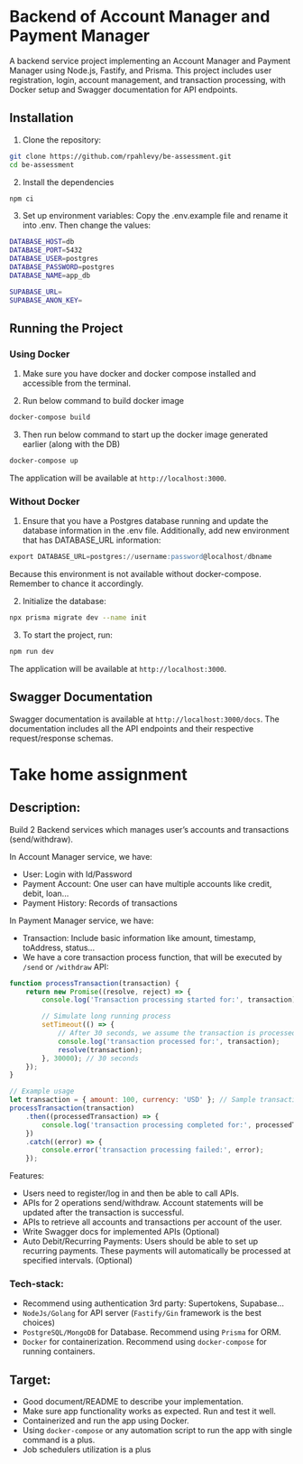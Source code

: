 # Backend of Account Manager and Payment Manager

A backend service project implementing an Account Manager and Payment Manager using Node.js, Fastify, and Prisma. This project includes user registration, login, account management, and transaction processing, with Docker setup and Swagger documentation for API endpoints.

## Installation

1. Clone the repository:

```bash
git clone https://github.com/rpahlevy/be-assessment.git
cd be-assessment
```

2. Install the dependencies

```bash
npm ci
```

3. Set up environment variables:
Copy the .env.example file and rename it into .env. Then change the values:
```bash
DATABASE_HOST=db
DATABASE_PORT=5432
DATABASE_USER=postgres
DATABASE_PASSWORD=postgres
DATABASE_NAME=app_db

SUPABASE_URL=
SUPABASE_ANON_KEY=
```

## Running the Project

### Using Docker

1. Make sure you have docker and docker compose installed and accessible from the terminal.

2. Run below command to build docker image
```bash
docker-compose build
```

3. Then run below command to start up the docker image generated earlier (along with the DB)
```bash
docker-compose up
```
The application will be available at `http://localhost:3000`.

### Without Docker

1. Ensure that you have a Postgres database running and update the database information in the .env file. Additionally, add new environment that has DATABASE_URL information:
```sql
export DATABASE_URL=postgres://username:password@localhost/dbname
```
Because this environment is not available without docker-compose. Remember to chance it accordingly.

2. Initialize the database:
```bash
npx prisma migrate dev --name init
```

3. To start the project, run:
```bash
npm run dev
```
The application will be available at `http://localhost:3000`.

## Swagger Documentation
Swagger documentation is available at `http://localhost:3000/docs`. The documentation includes all the API endpoints and their respective request/response schemas.



# Take home assignment


## Description:
Build 2 Backend services which manages user’s accounts and transactions (send/withdraw). 

In Account Manager service, we have:
- User: Login with Id/Password
- Payment Account: One user can have multiple accounts like credit, debit, loan...
- Payment History: Records of transactions

In Payment Manager service, we have:
- Transaction: Include basic information like amount, timestamp, toAddress, status...
- We have a core transaction process function, that will be executed by `/send` or `/withdraw` API:

```js
function processTransaction(transaction) {
    return new Promise((resolve, reject) => {
        console.log('Transaction processing started for:', transaction);

        // Simulate long running process
        setTimeout(() => {
            // After 30 seconds, we assume the transaction is processed successfully
            console.log('transaction processed for:', transaction);
            resolve(transaction);
        }, 30000); // 30 seconds
    });
}

// Example usage
let transaction = { amount: 100, currency: 'USD' }; // Sample transaction input
processTransaction(transaction)
    .then((processedTransaction) => {
        console.log('transaction processing completed for:', processedTransaction);
    })
    .catch((error) => {
        console.error('transaction processing failed:', error);
    });
```

Features:
- Users need to register/log in and then be able to call APIs.
- APIs for 2 operations send/withdraw. Account statements will be updated after the transaction is successful.
- APIs to retrieve all accounts and transactions per account of the user.
- Write Swagger docs for implemented APIs (Optional)
- Auto Debit/Recurring Payments: Users should be able to set up recurring payments. These payments will automatically be processed at specified intervals. (Optional)

### Tech-stack:
- Recommend using authentication 3rd party: Supertokens, Supabase...
- `NodeJs/Golang` for API server (`Fastify/Gin` framework is the best choices)
- `PostgreSQL/MongoDB` for Database. Recommend using `Prisma` for ORM.
- `Docker` for containerization. Recommend using `docker-compose` for running containers.
 
## Target:
- Good document/README to describe your implementation.
- Make sure app functionality works as expected. Run and test it well.
- Containerized and run the app using Docker.
- Using `docker-compose` or any automation script to run the app with single command is a plus.
- Job schedulers utilization is a plus
